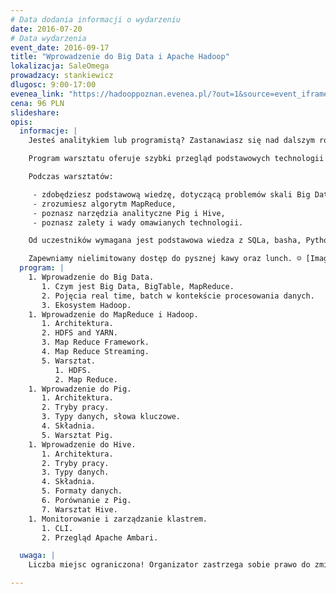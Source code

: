```yaml
---
# Data dodania informacji o wydarzeniu
date: 2016-07-20
# Data wydarzenia
event_date: 2016-09-17
title: "Wprowadzenie do Big Data i Apache Hadoop"
lokalizacja: SaleOmega
prowadzacy: stankiewicz
dlugosc: 9:00-17:00
evenea_link: "https://hadooppoznan.evenea.pl/?out=1&source=event_iframe"
cena: 96 PLN
slideshare:
opis:
  informacje: |
    Jesteś analitykiem lub programistą? Zastanawiasz się nad dalszym rozwojem w kierunku Big Data? Zrób pierwszy krok w kierunku poznania technologii Big Data i weź udział w jednodniowych warsztatach z ekspertem!

    Program warsztatu oferuje szybki przegląd podstawowych technologii z ekosystemu Apache Hadoop. Oprócz prezentacji, dla uczestników jest przygotowany warsztat, gdzie w praktyce będą mieli okazję samodzielnie eksplorować zbiory danych.

    Podczas warsztatów:

     - zdobędziesz podstawową wiedzę, dotyczącą problemów skali Big Data,
     - zrozumiesz algorytm MapReduce,
     - poznasz narzędzia analityczne Pig i Hive,
     - poznasz zalety i wady omawianych technologii.

    Od uczestników wymagana jest podstawowa wiedza z SQLa, basha, Pythona (lub innego języka skryptowego) oraz Javy. Uczestnicy w trakcie zajęć korzystają z własnego sprzętu (wymagany komputer z min. 6GB RAM i procesorem Intel i5 lub nowszym/podobnym).

    Zapewniamy nielimitowany dostęp do pysznej kawy oraz lunch. ☺ [Image of SaleOmega](https://stacja.it/img/logos/saleomega.jpg)
  program: |
    1. Wprowadzenie do Big Data.
       1. Czym jest Big Data, BigTable, MapReduce.
       2. Pojęcia real time, batch w kontekście procesowania danych.
       3. Ekosystem Hadoop.
    1. Wprowadzenie do MapReduce i Hadoop.
       1. Architektura.
       2. HDFS and YARN.
       3. Map Reduce Framework.
       4. Map Reduce Streaming.
       5. Warsztat.
          1. HDFS.
          2. Map Reduce.
    1. Wprowadzenie do Pig.
       1. Architektura.
       2. Tryby pracy.           
       3. Typy danych, słowa kluczowe.
       4. Składnia.            
       5. Warsztat Pig.
    1. Wprowadzenie do Hive.
       1. Architektura.
       2. Tryby pracy.
       3. Typy danych.
       4. Składnia.
       5. Formaty danych.
       6. Porównanie z Pig.
       7. Warsztat Hive.
    1. Monitorowanie i zarządzanie klastrem.  
       1. CLI.
       2. Przegląd Apache Ambari.

  uwaga: |
    Liczba miejsc ograniczona! Organizator zastrzega sobie prawo do zmiany lokalizacji wydarzenia oraz jego odwołania w przypadku niezgłoszenia się minimalnej liczby uczestników.

---
```


